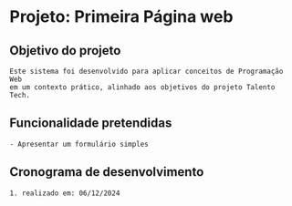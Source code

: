 # Projeto: Primeira Página web

## Objetivo do projeto
    Este sistema foi desenvolvido para aplicar conceitos de Programação Web
    em um contexto prático, alinhado aos objetivos do projeto Talento Tech.
    
## Funcionalidade pretendidas
    - Apresentar um formulário simples

## Cronograma de desenvolvimento
    1. realizado em: 06/12/2024

